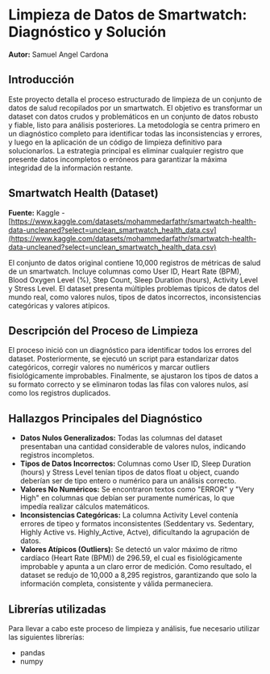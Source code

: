 # Limpieza de Datos de Smartwatch: Diagnóstico y Solución

**Autor:** Samuel Angel Cardona

## Introducción

Este proyecto detalla el proceso estructurado de limpieza de un conjunto de datos de salud recopilados por un smartwatch. El objetivo es transformar un dataset con datos crudos y problemáticos en un conjunto de datos robusto y fiable, listo para análisis posteriores. La metodología se centra primero en un diagnóstico completo para identificar todas las inconsistencias y errores, y luego en la aplicación de un código de limpieza definitivo para solucionarlos. La estrategia principal es eliminar cualquier registro que presente datos incompletos o erróneos para garantizar la máxima integridad de la información restante.

## Smartwatch Health (Dataset)

**Fuente:** Kaggle - [https://www.kaggle.com/datasets/mohammedarfathr/smartwatch-health-data-uncleaned?select=unclean_smartwatch_health_data.csv](https://www.kaggle.com/datasets/mohammedarfathr/smartwatch-health-data-uncleaned?select=unclean_smartwatch_health_data.csv)

El conjunto de datos original contiene 10,000 registros de métricas de salud de un smartwatch. Incluye columnas como User ID, Heart Rate (BPM), Blood Oxygen Level (%), Step Count, Sleep Duration (hours), Activity Level y Stress Level. El dataset presenta múltiples problemas típicos de datos del mundo real, como valores nulos, tipos de datos incorrectos, inconsistencias categóricas y valores atípicos.

## Descripción del Proceso de Limpieza

El proceso inició con un diagnóstico para identificar todos los errores del dataset. Posteriormente, se ejecutó un script para estandarizar datos categóricos, corregir valores no numéricos y marcar outliers fisiológicamente improbables. Finalmente, se ajustaron los tipos de datos a su formato correcto y se eliminaron todas las filas con valores nulos, así como los registros duplicados.

## Hallazgos Principales del Diagnóstico

* **Datos Nulos Generalizados:** Todas las columnas del dataset presentaban una cantidad considerable de valores nulos, indicando registros incompletos.
* **Tipos de Datos Incorrectos:** Columnas como User ID, Sleep Duration (hours) y Stress Level tenían tipos de datos float u object, cuando deberían ser de tipo entero o numérico para un análisis correcto.
* **Valores No Numéricos:** Se encontraron textos como "ERROR" y "Very High" en columnas que debían ser puramente numéricas, lo que impedía realizar cálculos matemáticos.
* **Inconsistencias Categóricas:** La columna Activity Level contenía errores de tipeo y formatos inconsistentes (Seddentary vs. Sedentary, Highly Active vs. Highly_Active, Actve), dificultando la agrupación de datos.
* **Valores Atípicos (Outliers):** Se detectó un valor máximo de ritmo cardíaco (Heart Rate (BPM)) de 296.59, el cual es fisiológicamente improbable y apunta a un claro error de medición.
Como resultado, el dataset se redujo de 10,000 a 8,295 registros, garantizando que solo la información completa, consistente y válida permaneciera.
## Librerías utilizadas

Para llevar a cabo este proceso de limpieza y análisis, fue necesario utilizar las siguientes librerías:

* pandas
* numpy
